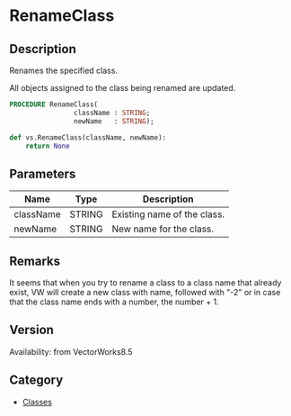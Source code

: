 # RenameClass

## Description
Renames the specified class. 

All objects assigned to the class being renamed are updated.

```pascal
PROCEDURE RenameClass(
				className : STRING;
				newName   : STRING);
```

```python
def vs.RenameClass(className, newName):
    return None
```

## Parameters
|Name|Type|Description|
|---|---|---|
|className|STRING|Existing name of the class.|
|newName|STRING|New name for the class.|

## Remarks
It seems that when you try to rename a class to a class name that already exist, VW will create a new class with name, followed with "-2" or in case that the class name ends with a number, the number + 1.

## Version
Availability: from VectorWorks8.5

## Category
* [Classes](../Categories/Classes.md)
